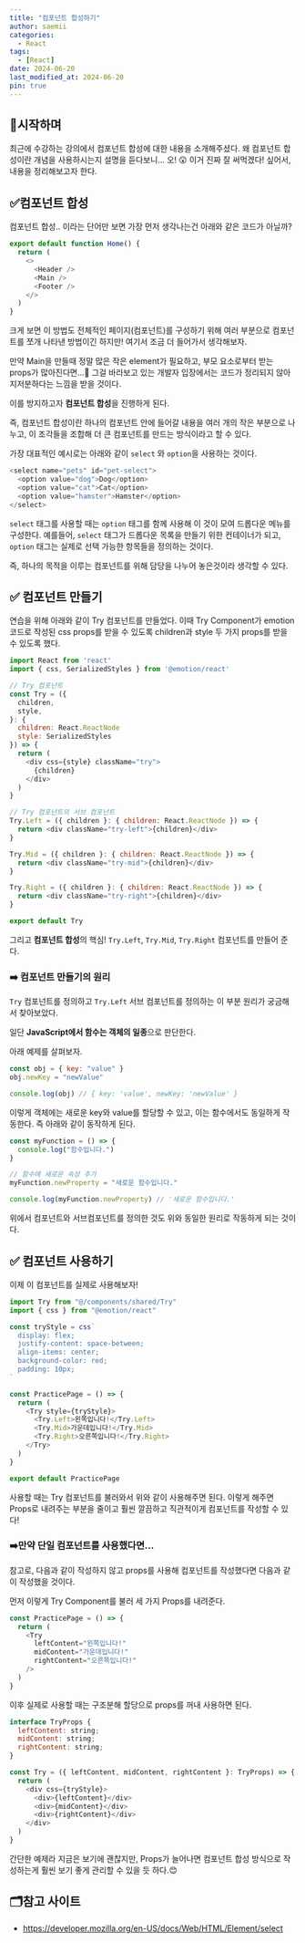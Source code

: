 ```yaml
---
title: "컴포넌트 합성하기"
author: saemii
categories:
  - React
tags:
  - [React]
date: 2024-06-20
last_modified_at: 2024-06-20
pin: true
---
```


## 📌시작하며

최근에 수강하는 강의에서 컴포넌트 합성에 대한 내용을 소개해주셨다. 왜 컴포넌트 합성이란 개념을 사용하시는지 설명을 듣다보니... 오! 😲 이거 진짜 잘 써먹겠다! 싶어서, 내용을 정리해보고자 한다.

## ✅컴포넌트 합성

컴포넌트 합성.. 이라는 단어만 보면 가장 먼저 생각나는건 아래와 같은 코드가 아닐까?

```javascript
export default function Home() {
  return (
    <>
      <Header />
      <Main />
      <Footer />
    </>
  )
}
```

크게 보면 이 방법도 전체적인 페이지(컴포넌트)를 구성하기 위해 여러 부분으로 컴포넌트를 쪼개 나타낸 방법이긴 하지만! 여기서 조금 더 들어가서 생각해보자.

만약 Main을 만들때 정말 많은 작은 element가 필요하고, 부모 요소로부터 받는 props가 많아진다면...🤔 그걸 바라보고 있는 개발자 입장에서는 코드가 정리되지 않아 지저분하다는 느낌을 받을 것이다.

이를 방지하고자 **컴포넌트 합성**을 진행하게 된다.

즉, 컴포넌트 합성이란 하나의 컴포넌트 안에 들어갈 내용을 여러 개의 작은 부분으로 나누고, 이 조각들을 조합해 더 큰 컴포넌트를 만드는 방식이라고 할 수 있다.

가장 대표적인 예시로는 아래와 같이 `select` 와 `option`을 사용하는 것이다.

```javascript
<select name="pets" id="pet-select">
  <option value="dog">Dog</option>
  <option value="cat">Cat</option>
  <option value="hamster">Hamster</option>
</select>
```

`select` 태그를 사용할 때는 `option` 태그를 함께 사용해 이 것이 모여 드롭다운 메뉴를 구성한다. 예를들어, `select` 태그가 드롭다운 목록을 만들기 위한 컨테이너가 되고, `option` 태그는 실제로 선택 가능한 항목들을 정의하는 것이다.

즉, 하나의 목적을 이루는 컴포넌트를 위해 담당을 나누어 놓은것이라 생각할 수 있다.

## ✅ 컴포넌트 만들기

연습을 위해 아래와 같이 Try 컴포넌트를 만들었다. 이때 Try Component가 emotion 코드로 작성된 css props를 받을 수 있도록 children과 style 두 가지 props를 받을 수 있도록 했다.

```javascript
import React from 'react'
import { css, SerializedStyles } from '@emotion/react'

// Try 컴포넌트
const Try = ({
  children,
  style,
}: {
  children: React.ReactNode
  style: SerializedStyles
}) => {
  return (
    <div css={style} className="try">
      {children}
    </div>
  )
}

// Try 컴포넌트의 서브 컴포넌트
Try.Left = ({ children }: { children: React.ReactNode }) => {
  return <div className="try-left">{children}</div>
}

Try.Mid = ({ children }: { children: React.ReactNode }) => {
  return <div className="try-mid">{children}</div>
}

Try.Right = ({ children }: { children: React.ReactNode }) => {
  return <div className="try-right">{children}</div>
}

export default Try
```

그리고 **컴포넌트 합성**의 핵심! `Try.Left`, `Try.Mid`, `Try.Right` 컴포넌트를 만들어 준다.

### ➡️ 컴포넌트 만들기의 원리

`Try` 컴포넌트를 정의하고 `Try.Left` 서브 컴포넌트를 정의하는 이 부분 원리가 궁금해서 찾아보았다.

일단 **JavaScript에서 함수는 객체의 일종**으로 판단한다.

아래 예제를 살펴보자.

```javascript
const obj = { key: "value" }
obj.newKey = "newValue"

console.log(obj) // { key: 'value', newKey: 'newValue' }
```

이렇게 객체에는 새로운 key와 value를 할당할 수 있고, 이는 함수에서도 동일하게 작동한다. 즉 아래와 같이 동작하게 된다.

```javascript
const myFunction = () => {
  console.log("함수입니다.")
}

// 함수에 새로운 속성 추가
myFunction.newProperty = "새로운 함수입니다."

console.log(myFunction.newProperty) // '새로운 함수입니다.'
```

위에서 컴포넌트와 서브컴포넌트를 정의한 것도 위와 동일한 원리로 작동하게 되는 것이다.

## ✅ 컴포넌트 사용하기

이제 이 컴포넌트를 실제로 사용해보자!

```javascript
import Try from "@/components/shared/Try"
import { css } from "@emotion/react"

const tryStyle = css`
  display: flex;
  justify-content: space-between;
  align-items: center;
  background-color: red;
  padding: 10px;
`

const PracticePage = () => {
  return (
    <Try style={tryStyle}>
      <Try.Left>왼쪽입니다!</Try.Left>
      <Try.Mid>가운데입니다!</Try.Mid>
      <Try.Right>오른쪽입니다!</Try.Right>
    </Try>
  )
}

export default PracticePage
```

사용할 때는 Try 컴포넌트를 불러와서 위와 같이 사용해주면 된다.
이렇게 해주면 Props로 내려주는 부분을 줄이고 훨씬 깔끔하고 직관적이게 컴포넌트를 작성할 수 있다!

### ➡️만약 단일 컴포넌트를 사용했다면...

참고로, 다음과 같이 작성하지 않고 props를 사용해 컴포넌트를 작성했다면 다음과 같이 작성했을 것이다.

먼저 이렇게 Try Component를 불러 세 가지 Props를 내려준다.

```javascript
const PracticePage = () => {
  return (
    <Try
      leftContent="왼쪽입니다!"
      midContent="가운데입니다!"
      rightContent="오른쪽입니다!"
    />
  )
}
```

이후 실제로 사용할 때는 구조분해 할당으로 props를 꺼내 사용하면 된다.

```javascript
interface TryProps {
  leftContent: string;
  midContent: string;
  rightContent: string;
}

const Try = ({ leftContent, midContent, rightContent }: TryProps) => {
  return (
    <div css={tryStyle}>
      <div>{leftContent}</div>
      <div>{midContent}</div>
      <div>{rightContent}</div>
    </div>
  )
}
```

간단한 예제라 지금은 보기에 괜찮지만, Props가 늘어나면 컴포넌트 합성 방식으로 작성하는게 훨씬 보기 좋게 관리할 수 있을 듯 하다.😊

## 🗂️참고 사이트

- <https://developer.mozilla.org/en-US/docs/Web/HTML/Element/select>
